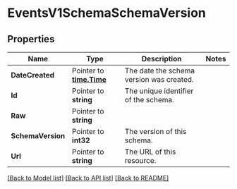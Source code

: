 # EventsV1SchemaSchemaVersion

## Properties

Name | Type | Description | Notes
------------ | ------------- | ------------- | -------------
**DateCreated** | Pointer to [**time.Time**](time.Time.md) | The date the schema version was created. |
**Id** | Pointer to **string** | The unique identifier of the schema. |
**Raw** | Pointer to **string** |  |
**SchemaVersion** | Pointer to **int32** | The version of this schema. |
**Url** | Pointer to **string** | The URL of this resource. |

[[Back to Model list]](../README.md#documentation-for-models) [[Back to API list]](../README.md#documentation-for-api-endpoints) [[Back to README]](../README.md)


